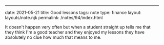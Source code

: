 ---
date: 2021-05-21
title: Good lessons
tags: note
type: finance
layout: layouts/note.njk
permalink: /notes/94/index.html


It doesn't happen very often but when a student straight up tells me that they think I'm a good teacher and they enjoyed my lessons they have absolutely no clue how much that means to me.